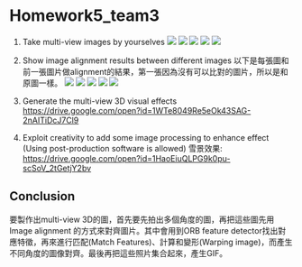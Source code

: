 
# Homework5_team3


1. Take multi-view images by yourselves
![](https://i.imgur.com/Bq9IMiy.jpg)
![](https://i.imgur.com/m3Tx9ui.jpg)
![](https://i.imgur.com/nzb0Ggt.jpg)
![](https://i.imgur.com/bt2SHUk.jpg)
![](https://i.imgur.com/Ad9UZLa.jpg)


2. Show image alignment results between different images
以下是每張圖和前一張圖片做alignment的結果，第一張因為沒有可以比對的圖片，所以是和原圖一樣。
![](https://i.imgur.com/zobEe95.jpg)
![](https://i.imgur.com/pXpp9OA.jpg)
![](https://i.imgur.com/rCt9nDF.jpg)
![](https://i.imgur.com/aKgLdlL.jpg)
![](https://i.imgur.com/HRCyK7o.jpg)



3. Generate the multi-view 3D visual effects
https://drive.google.com/open?id=1WTe8049Re5eOk43SAG-2nAITiDcJ7Cl9
4. Exploit creativity to add some image processing to enhance effect (Using post-production software is allowed)
雪景效果:
https://drive.google.com/open?id=1HaoEiuQLPG9k0pu-scSoV_2tGetjY2bv

## Conclusion

   要製作出multi-view 3D的圖，首先要先拍出多個角度的圖，再把這些圖先用Image alignment 的方式來對齊圖片。其中會用到ORB feature detector找出對應特徵，再來進行匹配(Match Features)、計算和變形(Warping image)，而產生不同角度的圖像對齊。最後再把這些照片集合起來，產生GIF。



